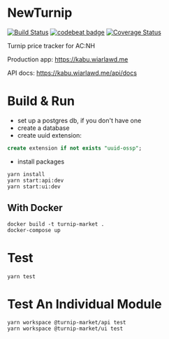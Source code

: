 # NewTurnip

[![Build Status](https://travis-ci.com/Jarvie8176/NewTurnip.svg?branch=master)](https://travis-ci.com/Jarvie8176/NewTurnip)
[![codebeat badge](https://codebeat.co/badges/6bdf60c7-abd1-467e-8b89-ab610724a395)](https://codebeat.co/projects/github-com-jarvie8176-newturnip-master)
[![Coverage Status](https://coveralls.io/repos/github/Jarvie8176/NewTurnip/badge.svg)](https://coveralls.io/github/Jarvie8176/NewTurnip)

Turnip price tracker for AC:NH

Production app: https://kabu.wiarlawd.me

API docs: https://kabu.wiarlawd.me/api/docs

# Build & Run

* set up a postgres db, if you don't have one
* create a database
* create uuid extension:
```sql
create extension if not exists "uuid-ossp";
```

* install packages

```shell
yarn install
yarn start:api:dev
yarn start:ui:dev
```

## With Docker
```shell
docker build -t turnip-market .
docker-compose up
```

# Test

```shell
yarn test
```

# Test An Individual Module
```shell
yarn workspace @turnip-market/api test
yarn workspace @turnip-market/ui test
```
